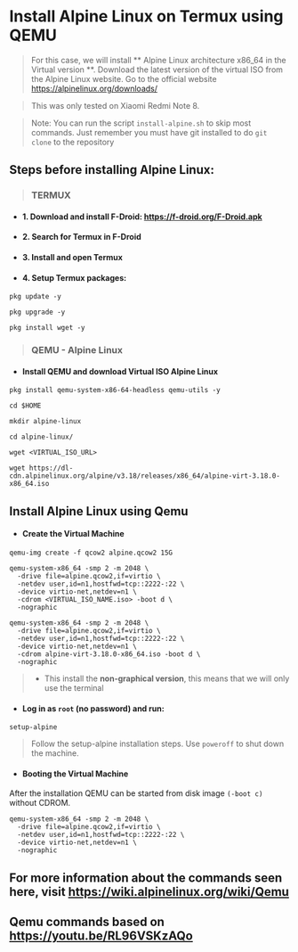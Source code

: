 # Install Alpine Linux on Termux using QEMU

> For this case, we will install ** Alpine Linux architecture x86_64 in the Virtual version **. Download the latest version of the virtual ISO from the Alpine Linux website. Go to the official website https://alpinelinux.org/downloads/

> This was only tested on Xiaomi Redmi Note 8.

> Note: You can run the script ```install-alpine.sh``` to skip most commands.
Just remember you must have git installed to do ```git clone``` to the repository


## Steps before installing Alpine Linux:
> ### TERMUX
* #### 1. Download and install F-Droid: https://f-droid.org/F-Droid.apk
* #### 2. Search for Termux in F-Droid
* #### 3. Install and open Termux
* #### 4. Setup Termux packages:
```
pkg update -y
```
```
pkg upgrade -y
```
```
pkg install wget -y
```

> ### QEMU - Alpine Linux
* ####  Install QEMU and download Virtual ISO Alpine Linux
```
pkg install qemu-system-x86-64-headless qemu-utils -y
```
```
cd $HOME
```
```
mkdir alpine-linux
```
```
cd alpine-linux/
```
```
wget <VIRTUAL_ISO_URL>
```
```
wget https://dl-cdn.alpinelinux.org/alpine/v3.18/releases/x86_64/alpine-virt-3.18.0-x86_64.iso
```

## Install Alpine Linux using Qemu
* #### Create the Virtual Machine
```
qemu-img create -f qcow2 alpine.qcow2 15G
```
```
qemu-system-x86_64 -smp 2 -m 2048 \
  -drive file=alpine.qcow2,if=virtio \
  -netdev user,id=n1,hostfwd=tcp::2222-:22 \
  -device virtio-net,netdev=n1 \
  -cdrom <VIRTUAL_ISO_NAME.iso> -boot d \
  -nographic
```
```
qemu-system-x86_64 -smp 2 -m 2048 \
  -drive file=alpine.qcow2,if=virtio \
  -netdev user,id=n1,hostfwd=tcp::2222-:22 \
  -device virtio-net,netdev=n1 \
  -cdrom alpine-virt-3.18.0-x86_64.iso -boot d \
  -nographic
```

> * This install the **non-graphical version**, this means that we will only use the terminal

* #### Log in as ```root``` (no password) and run:
```
setup-alpine
```
> Follow the setup-alpine installation steps.
> Use ```poweroff``` to shut down the machine.

* #### Booting the Virtual Machine
After the installation QEMU can be started from disk image ```(-boot c)``` without CDROM.
```
qemu-system-x86_64 -smp 2 -m 2048 \
  -drive file=alpine.qcow2,if=virtio \
  -netdev user,id=n1,hostfwd=tcp::2222-:22 \
  -device virtio-net,netdev=n1 \
  -nographic
```

## For more information about the commands seen here, visit https://wiki.alpinelinux.org/wiki/Qemu

## Qemu commands based on https://youtu.be/RL96VSKzAQo
